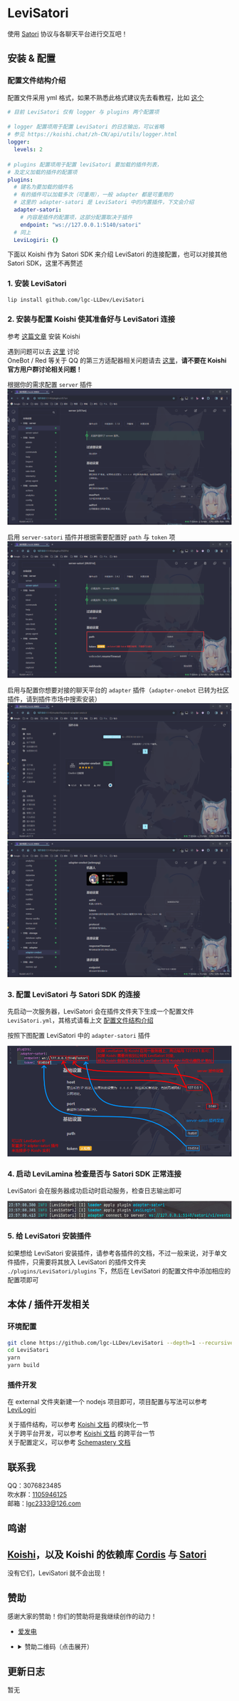 <!-- markdownlint-disable MD033 -->

# LeviSatori

使用 [Satori](https://satori.chat/) 协议与各聊天平台进行交互吧！

## 安装 & 配置

### 配置文件结构介绍

配置文件采用 yml 格式，如果不熟悉此格式建议先去看教程，比如 [这个](https://www.ruanyifeng.com/blog/2016/07/yaml.html)

```yml
# 目前 LeviSatori 仅有 logger 与 plugins 两个配置项

# logger 配置项用于配置 LeviSatori 的日志输出，可以省略
# 参见 https://koishi.chat/zh-CN/api/utils/logger.html
logger:
  levels: 2

# plugins 配置项用于配置 leviSatori 要加载的插件列表，
# 及定义加载的插件的配置项
plugins:
  # 键名为要加载的插件名
  # 有的插件可以加载多次（可重用），一般 adapter 都是可重用的
  # 这里的 adapter-satori 是 LeviSatori 中的内置插件，下文会介绍
  adapter-satori:
    # 内容是插件的配置项，这部分配置取决于插件
    endpoint: "ws://127.0.0.1:5140/satori"
  # 同上
  LeviLogiri: {}
```

下面以 Koishi 作为 Satori SDK 来介绍 LeviSatori 的连接配置，也可以对接其他 Satori SDK，这里不再赘述

### 1. 安装 LeviSatori

```bash
lip install github.com/lgc-LLDev/LeviSatori
```

### 2. 安装与配置 Koishi 使其准备好与 LeviSatori 连接

参考 [这篇文章](https://koishi.chat/zh-CN/manual/starter/windows.html) 安装 Koishi

遇到问题可以去 [这里](https://koishi.chat/zh-CN/about/contact.html) 讨论  
OneBot / Red 等关于 QQ 的第三方适配器相关问题请去 [这里](http://qm.qq.com/cgi-bin/qm/qr?_wv=1027&k=lZE4CgRZdbymqEPVZ3R5brtDtvcKeX-V&authKey=WKvofk7Mt%2FoQ06kT1375dMOXLXqHwIkfahXHIsundXYS9gDYhhxhLjiI%2FIaYRbNQ&noverify=0&group_code=590104798)，**请不要在 Koishi 官方用户群讨论相关问题！**

根据你的需求配置 `server` 插件  
![1](assets/1.png)

启用 `server-satori` 插件并根据需要配置好 `path` 与 `token` 项  
![2](assets/2.png)

启用与配置你想要对接的聊天平台的 `adapter` 插件（`adapter-onebot` 已转为社区插件，请到插件市场中搜索安装）  
![3](assets/3.png)  
![4](assets/4.png)

### 3. 配置 LeviSatori 与 Satori SDK 的连接

先启动一次服务器，LeviSatori 会在插件文件夹下生成一个配置文件 `LeviSatori.yml`，其格式请看上文 [配置文件结构介绍](#配置文件结构介绍)

按照下图配置 LeviSatori 中的 `adapter-satori` 插件

![5](assets/5.png)

### 4. 启动 LeviLamina 检查是否与 Satori SDK 正常连接

LeviSatori 会在服务器成功启动时启动服务，检查日志输出即可

![6](assets/6.png)

### 5. 给 LeviSatori 安装插件

如果想给 LeviSatori 安装插件，请参考各插件的文档，不过一般来说，对于单文件插件，只需要将其放入 LeviSatori 的插件文件夹 `./plugins/LeviSatori/plugins` 下，然后在 LeviSatori 的配置文件中添加相应的配置项即可

## 本体 / 插件开发相关

### 环境配置

```bash
git clone https://github.com/lgc-LLDev/LeviSatori --depth=1 --recursive
cd LeviSatori
yarn
yarn build
```

### 插件开发

在 external 文件夹新建一个 nodejs 项目即可，项目配置与写法可以参考 [LeviLogiri](https://github.com/lgc-LLDev/LeviLogiri)

关于插件结构，可以参考 [Koishi 文档](https://koishi.chat/zh-CN/guide/plugin) 的模块化一节  
关于跨平台开发，可以参考 [Koishi 文档](https://koishi.chat/zh-CN/guide/adapter/) 的跨平台一节  
关于配置定义，可以参考 [Schemastery 文档](https://shigma.github.io/schemastery/meta/description.html)

## 联系我

QQ：3076823485  
吹水群：[1105946125](https://jq.qq.com/?_wv=1027&k=Z3n1MpEp)  
邮箱：<lgc2333@126.com>

## 鸣谢

## [Koishi](https://koishi.chat/zh-CN/)，以及 Koishi 的依赖库 [Cordis](https://github.com/cordiverse/cordis) 与 [Satori](https://github.com/satorijs/satori)

没有它们，LeviSatori 就不会出现！

## 赞助

感谢大家的赞助！你们的赞助将是我继续创作的动力！

- [爱发电](https://afdian.net/@lgc2333)
- <details>
    <summary>赞助二维码（点击展开）</summary>

  ![讨饭](https://raw.githubusercontent.com/lgc2333/ShigureBotMenu/master/src/imgs/sponsor.png)

  </details>

## 更新日志

暂无

